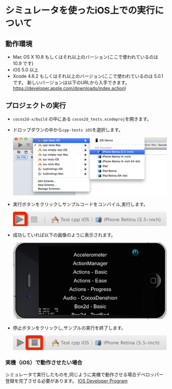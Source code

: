# シミュレータを使ったiOS上での実行について
   
## 動作環境

* Mac OS X 10.8 もしくはそれ以上のバーション(ここで使われているのは 10.9 です)
* iOS 5.0 以上
* Xcode  4.6.2 もしくはそれ以上のバージョン(ここで使われているのは 5.0.1 です。 新しいバージョンは以下のURLから入手できます。<https://developer.apple.com/downloads/index.action>)

## プロジェクトの実行

* `cocos2d-x/build` の中にある `cocos2d_tests.xcodeproj`を開きます。
* ドロップダウンの中から`cpp-tests iOS`を選択します。
  
  ![select project](res/select_project.png)
  
* 実行ボタンをクリックしサンプルコードをコンパイル,実行します。

  ![select run button](res/select_run.png)
  
* 成功していれば以下の画像のように表示されます。

  ![run](res/run.png)
  
* 停止ボタンをクリックし,サンプルの実行を終了します。

  ![stop](res/select_stop.png)

  
### 実機（iOS）で動作させたい場合

シミュレータで実行したものを,同じように実機で動作させる場合デベロッパー登録を完了させる必要があります。
[IOS Developer Program](https://developer.apple.com/programs/ios/)


